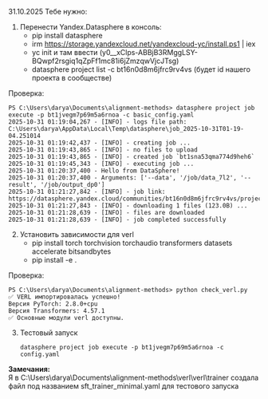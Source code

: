 31.10.2025
Тебе нужно: 
1) Перенести Yandex.Datasphere в консоль:
   - pip install datasphere
   - irm https://storage.yandexcloud.net/yandexcloud-yc/install.ps1 | iex
   - yc init и там ввести (y0__xClps-ABBjB3RMggLSY-BQwpf2rsgiq1qZpFf1mc81i6jZmzqwVjcJTsg)
   - datasphere project list -c bt16n0d8m6jfrc9rv4vs (будет id нашего проекта в сообществе)
  
Проверка:
```
PS C:\Users\darya\Documents\alignment-methods> datasphere project job execute -p bt1jvegm7p69m5a6rnoa -c basic_config.yaml
2025-10-31 01:19:04,267 - [INFO] - logs file path: C:\Users\darya\AppData\Local\Temp\datasphere\job_2025-10-31T01-19-04.251014
2025-10-31 01:19:42,437 - [INFO] - creating job ...
2025-10-31 01:19:43,865 - [INFO] - no files to upload
2025-10-31 01:19:43,865 - [INFO] - created job `bt1sna53qma774d9heh6`
2025-10-31 01:19:45,343 - [INFO] - executing job ...
2025-10-31 01:20:37,400 - Hello from DataSphere!
2025-10-31 01:20:37,400 - Arguments: ['--data', '/job/data_7l2', '--result', '/job/output_dp0']
2025-10-31 01:21:27,842 - [INFO] - job link: https://datasphere.yandex.cloud/communities/bt16n0d8m6jfrc9rv4vs/projects/bt1jvegm7p69m5a6rnoa/job/bt1sna53qma774d9heh6
2025-10-31 01:21:27,843 - [INFO] - downloading 1 files (123.0B) ...
2025-10-31 01:21:28,639 - [INFO] - files are downloaded
2025-10-31 01:21:28,639 - [INFO] - job completed successfully
```

2) Установить зависимости для verl
   - pip install torch torchvision torchaudio transformers datasets accelerate bitsandbytes
   - pip install -e .
  
Проверка: 
```
PS C:\Users\darya\Documents\alignment-methods> python check_verl.py
✅ VERL импортировалась успешно!
Версия PyTorch: 2.8.0+cpu
Версия Transformers: 4.57.1
✅ Основные модули verl доступны.
```

3) Тестовый запуск
   ```
   datasphere project job execute -p bt1jvegm7p69m5a6rnoa -c config.yaml
   ```

**Замечания:**    
Я в C:\Users\darya\Documents\alignment-methods\verl\verl\trainer создала файл под названием sft_trainer_minimal.yaml для тестового запуска
